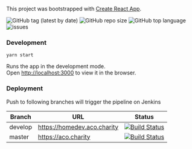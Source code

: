 This project was bootstrapped with [Create React App](https://github.com/facebook/create-react-app).

![GitHub tag (latest by date)](https://img.shields.io/github/v/tag/ACO-Charity/homepage)
![GitHub repo size](https://img.shields.io/github/repo-size/ACO-Charity/homepage)
![GitHub top language](https://img.shields.io/github/languages/top/ACO-Charity/homepage)
![issues](https://img.shields.io/github/issues/ACO-Charity/homepage)

### Development
`yarn start`

Runs the app in the development mode.<br />
Open [http://localhost:3000](http://localhost:3000) to view it in the browser.

### Deployment

Push to following branches will trigger the pipeline on Jenkins

|Branch|URL|Status|
|---|---|---|
|develop| https://homedev.aco.charity|[![Build Status](https://jenkins.mahpgnaohhnim.de/buildStatus/icon?job=ACO-Charity%2Fhomepage%2Fdevelop)](https://jenkins.mahpgnaohhnim.de/job/ACO-Charity/job/homepage/job/develop/)|
|master|https://aco.charity|[![Build Status](https://jenkins.mahpgnaohhnim.de/buildStatus/icon?job=ACO-Charity%2Fhomepage%2Fmaster)](https://jenkins.mahpgnaohhnim.de/job/ACO-Charity/job/homepage/job/master/)|
